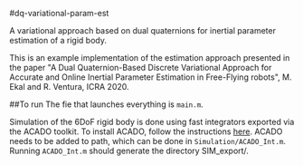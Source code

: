 #dq-variational-param-est

A variational approach based on dual quaternions for inertial parameter estimation of a rigid body.  

This is an example implementation of the estimation approach presented in the paper "A Dual Quaternion-Based Discrete Variational Approach for Accurate
and Online Inertial Parameter Estimation in Free-Flying robots", M. Ekal and R. Ventura, ICRA 2020.

##To run
The fie that launches everything is `main.m`.

Simulation of the 6DoF rigid body is done using fast integrators exported via the ACADO toolkit. To install ACADO, follow the instructions [here](https://acado.github.io/matlab_overview.html). ACADO needs to be added to path, which can be done in `Simulation/ACADO_Int.m`. Running `ACADO_Int.m` should generate the directory SIM_export/.

